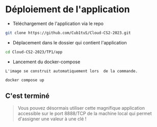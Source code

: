# Déploiement de l'application

* Téléchargement de l'application via le repo

```bash
git clone https://github.com/Cub1tuS/Cloud-CS2-2023.git
```

* Déplacement dans le dossier qui contient l'application

```bash
cd Cloud-CS2-2023/TP1/app
```

* Lancement du docker-compose

`L'image se construit automatiquement lors  de la commande.`

```bash
docker compose up
```

## C'est terminé

> Vous pouvez désormais utiliser cette magnifique application accessible sur le port 8888/TCP de la machine local qui permet d'assigner une valeur à une clé !
